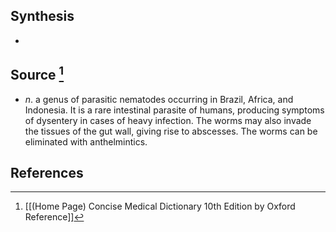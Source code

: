 ## Synthesis
- 
## Source [^1]
- $n$. a genus of parasitic nematodes occurring in Brazil, Africa, and Indonesia. It is a rare intestinal parasite of humans, producing symptoms of dysentery in cases of heavy infection. The worms may also invade the tissues of the gut wall, giving rise to abscesses. The worms can be eliminated with anthelmintics.
## References

[^1]: [[(Home Page) Concise Medical Dictionary 10th Edition by Oxford Reference]]